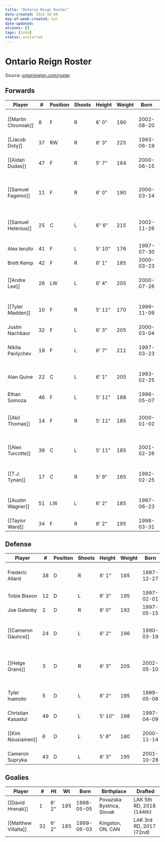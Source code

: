 ```yaml
---
title: "Ontario Reign Roster"
date-created: 2022-10-08
day-of-week-created: Sat
date-updated: 
aliases: []
tags: [todo]
status: unstarted
---
```


# Ontario Reign Roster

Source: [ontarioreign.com/roster](https://ontarioreign.com/roster)

## Forwards
Player | \# | Position | Shoots | Height | Weight | Born | Birthplace | Drafted 
---|---|---|---|---|---|---|---|---
[[Martin Chromiak]] | 8 | F | R | 6' 0" | 190 | 2002-08-20 | Llava, Slovakia | LAK 5th RD, 2020 (128th)
[[Jacob Doty]] | 37 | RW | R | 6' 3" | 225 | 1993-06-19 | Billings, MT | 
[[Aidan Dudas]] | 47 | F | R | 5' 7" | 164 | 2000-06-15 | Parry Sound, ON, CAN | LAK 4th RD, 2018 (113th)
[[Samuel Fagemo]] | 11 | F | R | 6' 0" | 190 | 2000-03-14 | Goteborg, Sweden | LAK 2nd RD, 2019 (50th)
[[Samuel Helenius]] | 25 | C | L | 6" 6" | 215 | 2002-11-26 | Järvenpää, Finland | LAK 2nd RD, 2021 (59th)
Alex Ierullo | 41 | F | L | 5' 10" | 176 | 1997-07-30 | Woodbridge, ON, CAN | 
Brett Kemp | 42 | F | R | 6' 1" | 185 | 2000-03-23 | Yorkton, SK, CAN
[[Andre Lee]]  | 26 | LW | L | 6' 4" | 205 | 2000-07-26 | Karlstatd, Sweden | LAK 7th RD, 2019 (188th)
[[Tyler Madden]] | 10 | F | R | 5' 11" | 170 | 1999-11-09 | Deerfield Beach, FL | VAN 3rd RD, 2018 (68th)
Justin Nachbaur | 32 | F | L | 6' 3" | 205 | 2000-03-04 | Cross Lake, MB
Nikita Pavlychev | 19 | F | L | 6' 7" | 211 | 1997-03-23 | Yaroslavl, Russia | PIT 7th RD, 2015 (197th)
Alan Quine | 22 | C | L | 6' 1" | 205 | 1993-02-25 | Belleville, ON, CAN | NYI 6th RD, 2013 (166th)
Ethan Somoza | 46 | F | L | 5' 11" | 188 | 1996-05-07 | Simi Valley, CA | 
[[Akil Thomas]] | 14 | F | R | 5' 11" | 185 | 2000-01-02 | Toronto, ON, CAN | LAK 2nd RD, 2018 (51st)
[[Alex Turcotte]] | 39 | C | L | 5' 11" | 185 | 2001-02-26 | Island Lake, IL | LAK 1st RD, 2019 (5th)
[[T.J. Tynan]] | 17 | C | R | 5' 9" | 165 | 1992-02-25 | Orland Park, IL | CBJ 3rd RD, 2011 (66th)
[[Austin Wagner]] | 51 | LW | L | 6' 2" | 185 | 1997-06-23 | Calgary, AB, CAN | LAK 4th RD, 2015 (99th)
[[Taylor Ward]] | 34 | F | R | 6' 2" | 195 | 1998-03-31 | Kelowna, BC, CAN | 







 
## Defense
Player | \# | Position | Shoots | Height | Weight | Born | Birthplace| Drafted
---|---|---|---|---|---|---|---|---
Frederic Allard | 38 | D | R | 6' 1" | 185 | 1997-12-27 | St. Sauveur, QC, CAN | NSH 3rd RD, 2016 (78th)
Tobie Bisson | 12 | D | L | 6' 3" | 195 | 1997-02-01 | 
Joe Gatenby | 2 | D | R | 6' 0" | 192 | 1997-05-15 | Kelowna, BC 
[[Cameron Gaunce]] | 24 | D | L | 6' 2" | 196 | 1990-03-19 | Sudbury, ON, CAN | COL 2nd RD, 2008 (50th)
[[Helge Grans]] | 3 | D | R | 6' 3" | 205 | 2002-05-10 | Ljungby, Sweden | LAK 2nd RD, 2020 (35th)
Tyler Inamoto | 5 | D | L | 6' 2" | 195 | 1999-05-06 | Barrington, IL | FLA 5th RD, 2017 (133rd)
Christian Kasastul | 49 | D | L | 5' 10" | 198 | 1997-04-09 | Skien, Norway
[[Kim Nousiainen]] | 6 | D | L | 5' 8" | 180 | 2000-11-14 | Kuopio, Finland | LAK 4th RD, 2019 (119th)
Cameron Supryka | 43 | D | L | 6' 3" | 195 | 2001-10-28 | Belleville, ON, CAN


 

## Goalies
Player | \# | Ht | Wt | Born | Birthplace | Drafted
---|---|---|---|---|---|---
[[David Hrenak]] | 1 | 6' 2" | 195 | 1998-05-05 | Povazska Bystrica, Slovak | LAK 5th RD, 2018 (144th)
[[Matthew Villalta]] | 31 | 6' 2" | 185 | 1999-06-03 | Kingston, ON, CAN | LAK 3rd RD, 2017 (72nd)

